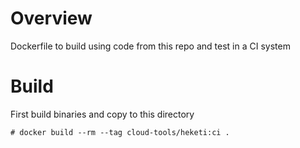 # Overview
Dockerfile to build using code from this repo and test in a CI system

# Build
First build binaries and copy to this directory

    # docker build --rm --tag cloud-tools/heketi:ci .


